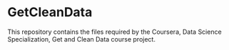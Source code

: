 # GetCleanData
This repository contains the files required by the Coursera, Data Science Specialization, Get and Clean Data course project.
